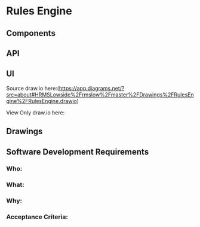 # Rules Engine

## **Components**

  

## **API**



## **UI**

Source draw.io here:(https://app.diagrams.net/?src=about#HRMSLowside%2Frmslow%2Fmaster%2FDrawings%2FRulesEngine%2FRulesEngine.drawio)

View Only draw.io here:




## Drawings





## **Software Development Requirements**



### Who:



### What:



### Why: 



### Acceptance Criteria:
